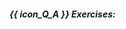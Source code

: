##### {{ icon_Q_A }} Exercises:

  <include src="q-use-case-ez-link.md" />
  <include src="q-use-case-learnsys.md" />
  <include src="q-tick-cannotAppear.md" />
  <include src="q-tick-useCaseExample.md" />
